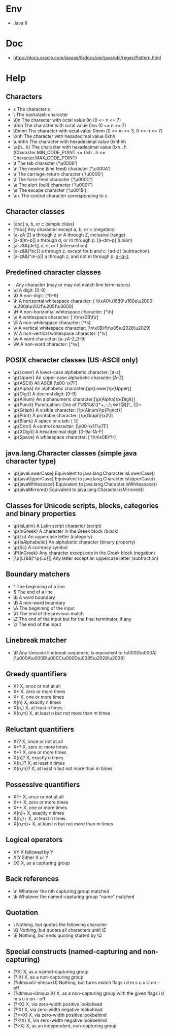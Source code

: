 # Env
- Java 8
# Doc
- https://docs.oracle.com/javase/8/docs/api/java/util/regex/Pattern.html

# Help
## Characters
- x 	The character x
- \\ 	The backslash character
- \0n 	The character with octal value 0n (0 <= n <= 7)
- \0nn 	The character with octal value 0nn (0 <= n <= 7)
- \0mnn 	The character with octal value 0mnn (0 <= m <= 3, 0 <= n <= 7)
- \xhh 	The character with hexadecimal value 0xhh
- \uhhhh 	The character with hexadecimal value 0xhhhh
- \x{h...h} 	The character with hexadecimal value 0xh...h (Character.MIN_CODE_POINT  <= 0xh...h <=  Character.MAX_CODE_POINT)
- \t 	The tab character ('\u0009')
- \n 	The newline (line feed) character ('\u000A')
- \r 	The carriage-return character ('\u000D')
- \f 	The form-feed character ('\u000C')
- \a 	The alert (bell) character ('\u0007')
- \e 	The escape character ('\u001B')
- \cx 	The control character corresponding to x

## Character classes
- [abc] 	a, b, or c (simple class)
- [^abc] 	Any character except a, b, or c (negation)
- [a-zA-Z] 	a through z or A through Z, inclusive (range)
- [a-d[m-p]] 	a through d, or m through p: [a-dm-p] (union)
- [a-z&&[def]] 	d, e, or f (intersection)
- [a-z&&[^bc]] 	a through z, except for b and c: [ad-z] (subtraction)
- [a-z&&[^m-p]] 	a through z, and not m through p: [a-lq-z](subtraction)

## Predefined character classes
- . 	Any character (may or may not match line terminators)
- \d 	A digit: [0-9]
- \D 	A non-digit: [^0-9]
- \h 	A horizontal whitespace character: [ \t\xA0\u1680\u180e\u2000-\u200a\u202f\u205f\u3000]
- \H 	A non-horizontal whitespace character: [^\h]
- \s 	A whitespace character: [ \t\n\x0B\f\r]
- \S 	A non-whitespace character: [^\s]
- \v 	A vertical whitespace character: [\n\x0B\f\r\x85\u2028\u2029]
- \V 	A non-vertical whitespace character: [^\v]
- \w 	A word character: [a-zA-Z_0-9]
- \W 	A non-word character: [^\w]

## POSIX character classes (US-ASCII only)
- \p{Lower} 	A lower-case alphabetic character: [a-z]
- \p{Upper} 	An upper-case alphabetic character:[A-Z]
- \p{ASCII} 	All ASCII:[\x00-\x7F]
- \p{Alpha} 	An alphabetic character:[\p{Lower}\p{Upper}]
- \p{Digit} 	A decimal digit: [0-9]
- \p{Alnum} 	An alphanumeric character:[\p{Alpha}\p{Digit}]
- \p{Punct} 	Punctuation: One of !"#$%&'()*+,-./:;<=>?@[\]^_`{|}~
- \p{Graph} 	A visible character: [\p{Alnum}\p{Punct}]
- \p{Print} 	A printable character: [\p{Graph}\x20]
- \p{Blank} 	A space or a tab: [ \t]
- \p{Cntrl} 	A control character: [\x00-\x1F\x7F]
- \p{XDigit} 	A hexadecimal digit: [0-9a-fA-F]
- \p{Space} 	A whitespace character: [ \t\n\x0B\f\r]

## java.lang.Character classes (simple java character type)
- \p{javaLowerCase} 	Equivalent to java.lang.Character.isLowerCase()
- \p{javaUpperCase} 	Equivalent to java.lang.Character.isUpperCase()
- \p{javaWhitespace} 	Equivalent to java.lang.Character.isWhitespace()
- \p{javaMirrored} 	Equivalent to java.lang.Character.isMirrored()

## Classes for Unicode scripts, blocks, categories and binary properties
- \p{IsLatin} 	A Latin script character (script)
- \p{InGreek} 	A character in the Greek block (block)
- \p{Lu} 	An uppercase letter (category)
- \p{IsAlphabetic} 	An alphabetic character (binary property)
- \p{Sc} 	A currency symbol
- \P{InGreek} 	Any character except one in the Greek block (negation)
- [\p{L}&&[^\p{Lu}]] 	Any letter except an uppercase letter (subtraction)

## Boundary matchers
- ^ 	The beginning of a line
- $ 	The end of a line
- \b 	A word boundary
- \B 	A non-word boundary
- \A 	The beginning of the input
- \G 	The end of the previous match
- \Z 	The end of the input but for the final terminator, if any
- \z 	The end of the input

## Linebreak matcher
- \R 	Any Unicode linebreak sequence, is equivalent to \u000D\u000A|[\u000A\u000B\u000C\u000D\u0085\u2028\u2029]

## Greedy quantifiers
- X? 	X, once or not at all
- X* 	X, zero or more times
- X+ 	X, one or more times
- X{n} 	X, exactly n times
- X{n,} 	X, at least n times
- X{n,m} 	X, at least n but not more than m times

## Reluctant quantifiers
- X?? 	X, once or not at all
- X*? 	X, zero or more times
- X+? 	X, one or more times
- X{n}? 	X, exactly n times
- X{n,}? 	X, at least n times
- X{n,m}? 	X, at least n but not more than m times

## Possessive quantifiers
- X?+ 	X, once or not at all
- X*+ 	X, zero or more times
- X++ 	X, one or more times
- X{n}+ 	X, exactly n times
- X{n,}+ 	X, at least n times
- X{n,m}+ 	X, at least n but not more than m times

## Logical operators
- XY 	X followed by Y
- X|Y 	Either X or Y
- (X) 	X, as a capturing group

## Back references
- \n 	Whatever the nth capturing group matched
- \k<name> 	Whatever the named-capturing group "name" matched

## Quotation
- \ 	Nothing, but quotes the following character
- \Q 	Nothing, but quotes all characters until \E
- \E 	Nothing, but ends quoting started by \Q

## Special constructs (named-capturing and non-capturing)
- (?<name>X) 	X, as a named-capturing group
- (?:X) 	X, as a non-capturing group
- (?idmsuxU-idmsuxU)  	Nothing, but turns match flags i d m s u x U on - off
- (?idmsux-idmsux:X)   	X, as a non-capturing group with the given flags i d m s u x on - off
- (?=X) 	X, via zero-width positive lookahead
- (?!X) 	X, via zero-width negative lookahead
- (?<=X) 	X, via zero-width positive lookbehind
- (?<!X) 	X, via zero-width negative lookbehind
- (?>X) 	X, as an independent, non-capturing group